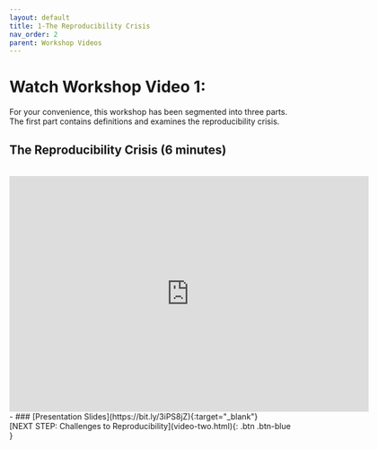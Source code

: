 ```yaml
---
layout: default
title: 1-The Reproducibility Crisis
nav_order: 2
parent: Workshop Videos
---
```

# Watch Workshop Video 1:
For your convenience, this workshop has been segmented into three parts. The first part contains definitions and examines the reproducibility crisis.

## The Reproducibility Crisis (6 minutes)
<br>
<iframe height="420" width="640" allowfullscreen frameborder=0 src="https://echo360.ca/media/269f515f-c08c-4bcf-bb3f-9a5515af9992/public?autoplay=false&automute=false"></iframe>
- ### [Presentation Slides](https://bit.ly/3iPS8jZ){:target="_blank"} 
<br>
[NEXT STEP: Challenges to Reproducibility](video-two.html){: .btn .btn-blue }
